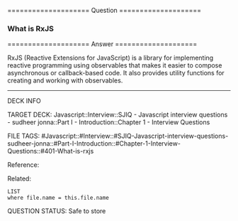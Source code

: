 ==================== Question ====================  

### What is RxJS  

==================== Answer ====================  

RxJS (Reactive Extensions for JavaScript) is a library for implementing reactive
programming using observables that makes it easier to compose asynchronous or
callback-based code. It also provides utility functions for creating and working
with observables.

---

DECK INFO

TARGET DECK: Javascript::Interview::SJIQ - Javascript interview questions -
sudheer jonna::Part I - Introduction::Chapter 1 - Interview Questions

FILE TAGS:
#Javascript::#Interview::#SJIQ-Javascript-interview-questions-sudheer-jonna::#Part-I-Introduction::#Chapter-1-Interview-Questions::#401-What-is-rxjs

Reference:

Related:

```dataview
LIST
where file.name = this.file.name
```

QUESTION STATUS: Safe to store
